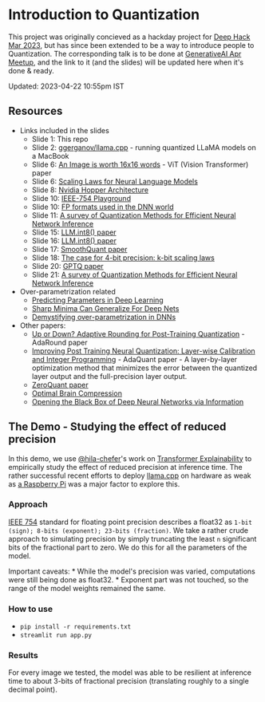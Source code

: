 # Introduction to Quantization
This project was originally concieved as a hackday project for [Deep Hack Mar 2023](https://hasgeek.com/generativeAI/deep-hackathon/), but has since been extended to be a way to introduce people to Quantization. The corresponding talk is to be done at [GenerativeAI Apr Meetup](https://hasgeek.com/generativeAI/april-meetup/), and the link to it (and the slides) will be updated here when it's done & ready.

Updated: 2023-04-22 10:55pm IST

## Resources
* Links included in the slides
  * Slide 1: This repo
  * Slide 2: [ggerganov/llama.cpp](https://github.com/ggerganov/llama.cpp) - running quantized LLaMA models on a MacBook
  * Slide 6: [An Image is worth 16x16 words](https://arxiv.org/abs/2010.11929) - ViT (Vision Transformer) paper
  * Slide 6: [Scaling Laws for Neural Language Models](https://arxiv.org/abs/2001.08361)
  * Slide 8: [Nvidia Hopper Architecture](https://developer.nvidia.com/blog/nvidia-hopper-architecture-in-depth/)
  * Slide 10: [IEEE-754 Playground](https://www.h-schmidt.net/FloatConverter/IEEE754.html)
  * Slide 10: [FP formats used in the DNN world](https://moocaholic.medium.com/fp64-fp32-fp16-bfloat16-tf32-and-other-members-of-the-zoo-a1ca7897d407)
  * Slide 11: [A survey of Quantization Methods for Efficient Neural Network Inference](https://arxiv.org/abs/2103.13630)
  * Slide 15: [LLM.int8() paper](https://arxiv.org/abs/2208.07339)
  * Slide 16: [LLM.int8() paper](https://arxiv.org/abs/2208.07339)
  * Slide 17: [SmoothQuant paper](https://arxiv.org/abs/2211.10438)
  * Slide 18: [The case for 4-bit precision: k-bit scaling laws](https://arxiv.org/abs/2212.09720)
  * Slide 20: [GPTQ paper](https://arxiv.org/abs/2210.17323)
  * Slide 21: [A survey of Quantization Methods for Efficient Neural Network Inference](https://arxiv.org/abs/2103.13630)
* Over-parametrization related
  * [Predicting Parameters in Deep Learning](https://arxiv.org/abs/1306.0543)
  * [Sharp Minima Can Generalize For Deep Nets](https://arxiv.org/abs/1703.04933)
  * [Demystifying over-parametrization in DNNs](http://www.ipam.ucla.edu/abstract/?tid=15453&pcode=GLWS3)
* Other papers:
  * [Up or Down? Adaptive Rounding for Post-Training Quantization](https://arxiv.org/abs/2004.10568) - AdaRound paper
  * [Improving Post Training Neural Quantization: Layer-wise Calibration and Integer Programming](https://arxiv.org/abs/2006.10518) - AdaQuant paper - A layer-by-layer optimization method that minimizes the error between the quantized layer output and the full-precision layer output.
  * [ZeroQuant paper](https://arxiv.org/abs/2206.01861)
  * [Optimal Brain Compression](https://arxiv.org/abs/2208.11580)
  * [Opening the Black Box of Deep Neural Networks via Information](https://arxiv.org/abs/1703.00810)

## The Demo - Studying the effect of reduced precision
In this demo, we use [@hila-chefer](https://github.com/hila-chefer)'s work on [Transformer Explainability](https://github.com/hila-chefer/Transformer-Explainability) to empirically study the effect of reduced precision at inference time. The rather successful recent efforts to deploy [llama.cpp](https://github.com/ggerganov/llama.cpp) on hardware as weak as [a Raspberry Pi](https://twitter.com/miolini/status/1634982361757790209) was a major factor to explore this.

### Approach
[IEEE 754](https://en.wikipedia.org/wiki/IEEE_754) standard for floating point precision describes a float32 as `1-bit (sign); 8-bits (exponent); 23-bits (fraction)`. We take a rather crude approach to simulating precision by simply truncating the least `n` significant bits of the fractional part to zero. We do this for all the parameters of the model.

Important caveats:
    * While the model's precision was varied, computations were still being done as float32.
    * Exponent part was not touched, so the range of the model weights remained the same.

### How to use
* `pip install -r requirements.txt`
* `streamlit run app.py`

### Results
For every image we tested, the model was able to be resilient at inference time to about 3-bits of fractional precision (translating roughly to a single decimal point).
